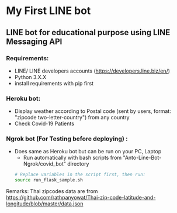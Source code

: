# My First LINE bot
## LINE bot for educational purpose using LINE Messaging API
### Requirements:
  - LINE/ LINE developers accounts (https://developers.line.biz/en/)
  - Python 3.X.X
  - install requirements with pip first 
### Heroku bot:
  - Display weather according to Postal code (sent by users, format: "zipcode two-letter-country") from any country
  - Check Covid-19 Patients
### Ngrok bot (For Testing before deploying) :
  - Does same as Heroku bot but can be run on your PC, Laptop
    - Run automatically with bash scripts from "Anto-Line-Bot-Ngrok/covid_bot" directory
    ```bash
    # Replace variables in the script first, then run:
    source run_flask_sample.sh
    ```
Remarks: Thai zipcodes data are from https://github.com/rathpanyowat/Thai-zip-code-latitude-and-longitude/blob/master/data.json
